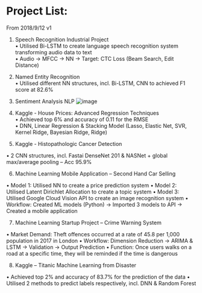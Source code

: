 # Project List:
From 2018/9/12 v1


1. Speech Recognition Industrial Project  
•	Utilised Bi-LSTM to create language speech recognition system transforming audio data to text  
•	Audio → MFCC → NN → Target: CTC Loss (Beam Search, Edit Distance)  


2. Named Entity Recognition    
•	Utilised different NN structures, incl. Bi-LSTM, CNN to achieved F1 score at 82.6%  

3. Sentiment Analysis NLP
![image](https://github.com/ccalvin97/kaggle2/blob/master/NLP_sentiment%20classification/poster.gif)

4. Kaggle - House Prices: Advanced Regression Techniques   
•	Achieved top 6% and accuracy of 0.11 for the RMSE  
•	DNN, Linear Regression & Stacking Model (Lasso, Elastic Net, SVR, Kernel Ridge, Bayesian Ridge, Ridge)   

5. Kaggle - Histopathologic Cancer Detection

•	2 CNN structures, incl. Fastai DenseNet 201 & NASNet + global max/average pooling – Acc 95.9%

6. Machine Learning Mobile Application – Second Hand Car Selling

•	Model 1: Utilised NN to create a price prediction system
•	Model 2: Utilised Latent Dirichlet Allocation to create a topic system
•	Model 3: Utilised Google Cloud Vision API to create an image recognition system
•	Workflow: Created ML models (Python) → Imported 3 models to API → Created a mobile application

7. Machine Learning Startup Project – Crime Warning System 

•	Market Demand: Theft offences occurred at a rate of 45.8 per 1,000 population in 2017 in London 
•	Workflow: Dimension Reduction → ARIMA & LSTM → Validation → Output Prediction
•	Function: Once users walks on a road at a specific time, they will be reminded if the time is dangerous

8. Kaggle – Titanic Machine Learning from Disaster 

•	Achieved top 2% and accuracy of 83.7% for the prediction of the data
•	Utilised 2 methods to predict labels respectively, incl. DNN & Random Forest
